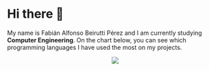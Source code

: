 # Hi there 👋

My name is Fabián Alfonso Beirutti Pérez and I am currently studying **Computer Engineering**. On the chart below, you can see which programming languages I have used the most on my projects.

<p align="center">
  <img src="https://github-readme-stats.vercel.app/api/top-langs/?username=Fabbeiru&theme=algolia">
</p>
